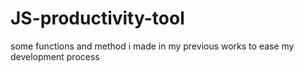 # JS-productivity-tool
some functions and method i made in my previous works to ease my development process  
